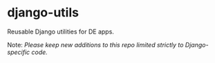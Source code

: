 # django-utils
Reusable Django utilities for DE apps.

Note: _Please keep new additions to this repo limited strictly to Django-specific code._

